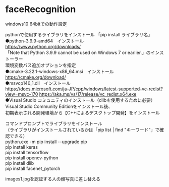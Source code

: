 # faceRecognition

windows10 64bitでの動作設定  
  
pythonで使用するライブラリをインストール 「pip install ライブラリ名」  
●python-3.9.9-amd64　インストール　  
	https://www.python.org/downloads/  
	「Note that Python 3.9.9 cannot be used on Windows 7 or earlier.」のインストーラー  
	環境変数パス追加オプションを指定  
●cmake-3.22.1-windows-x86_64.msi　インストール   
	https://cmake.org/download/  
●msvcp140_1.dll　インストール  
https://docs.microsoft.com/ja-JP/cpp/windows/latest-supported-vc-redist?view=msvc-170
https://aka.ms/vs/17/release/vc_redist.x64.exe  
●Visual Studio コミュニティのインストール（dlibを使用するために必要）  
Visual Studio Community Editionをインストール後、  
初期表示される開発環境から【C++によるデスクトップ開発】をインストール  
  
  
コマンドプロンプトでライブラリをインストール  
（ライブラリがインストールされているかは「pip list | find "キーワード"」で確認できる）  
python.exe -m pip install --upgrade pip  
pip install keras  
pip install tensorflow  
pip install opencv-python  
pip install dlib  
pip install facenet_pytorch  


images1.jpgを認証する人の顔写真に差し替える
